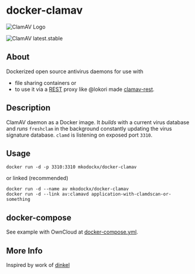 # docker-clamav

![ClamAV Logo](http://www.clamav.net/assets/clamav-trademark.png)

![ClamAV latest.stable](https://img.shields.io/badge/ClamAV-latest.stable-brightgreen.svg?style=flat-square)

## About
Dockerized open source antivirus daemons for use with 
- file sharing containers or 
- to use it via a [REST](https://en.wikipedia.org/wiki/Representational_state_transfer) proxy like @lokori made [clamav-rest](https://hub.docker.com/r/lokori/clamav-rest/).

## Description
ClamAV daemon as a Docker image. It *builds* with a current virus database and
*runs* `freshclam` in the background constantly updating the virus signature database. `clamd`
is listening on exposed port `3310`.

## Usage

    docker run -d -p 3310:3310 mkodockx/docker-clamav

or linked (recommended)

    docker run -d --name av mkodockx/docker-clamav
    docker run -d --link av:clamavd application-with-clamdscan-or-something
    
## docker-compose

See example with OwnCloud at [docker-compose.yml](docker-compose.yml).

## More Info
Inspired by work of [dinkel](https://github.com/dinkel)
